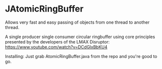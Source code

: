 # JAtomicRingBuffer
Allows very fast and easy passing of objects from one thread to another thread.

A single producer single consumer circular ringbuffer using core principles presented by the developers of the LMAX Disruptor: https://www.youtube.com/watch?v=DCdGlxBbKU4

Installing: Just grab AtomicRingBuffer.java from the repo and you're good to go.
